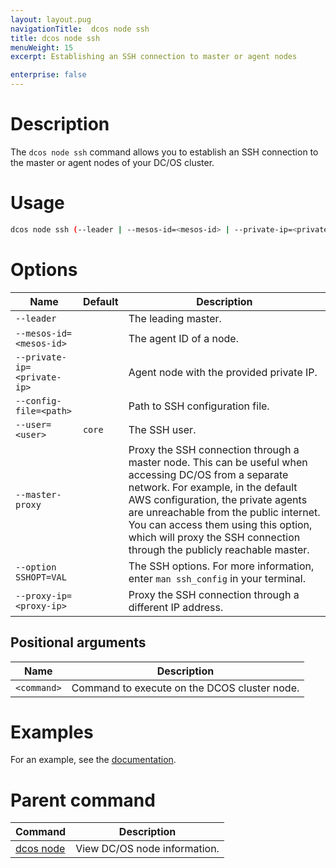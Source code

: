 ```yaml
---
layout: layout.pug
navigationTitle:  dcos node ssh
title: dcos node ssh
menuWeight: 15
excerpt: Establishing an SSH connection to master or agent nodes

enterprise: false
---
```



# Description
The `dcos node ssh` command allows you to establish an SSH connection to the master or agent nodes of your DC/OS cluster.

# Usage

```bash
dcos node ssh (--leader | --mesos-id=<mesos-id> | --private-ip=<private-ip>) [--config-file=<path>]  [--user=<user>]  [--master-proxy]  [--option SSHOPT=VAL ...]  [--proxy-ip=<proxy-ip>]  [<command>]
```

# Options

| Name | Default | Description |
|---------|-------------|-------------|
| `--leader`   |             |  The leading master. |
| `--mesos-id=<mesos-id>`   |             | The agent ID of a node. |
| `--private-ip=<private-ip>` |  |  Agent node with the provided private IP. |
| `--config-file=<path>`   |             | Path to SSH configuration file. |
| `--user=<user>`   |   `core`   | The SSH user. |
| `--master-proxy`   |             | Proxy the SSH connection through a master node. This can be useful when accessing DC/OS from a separate network. For example, in the default AWS configuration, the private agents are unreachable from the public internet. You can access them using this option, which will proxy the SSH connection through the publicly reachable master. |
| `--option SSHOPT=VAL`   |             | The SSH options. For more information, enter `man ssh_config` in your terminal. |
| `--proxy-ip=<proxy-ip>`  |  | Proxy the SSH connection through a different IP address.  |


## Positional arguments

| Name |  Description |
|---------|-------------|
| `<command>`   | Command to execute on the DCOS cluster node. |


# Examples

For an example, see the [documentation](/mesosphere/dcos/1.12/administering-clusters/sshcluster/).

# Parent command

| Command | Description |
|---------|-------------|
| [dcos node](/mesosphere/dcos/1.12/cli/command-reference/dcos-node/) | View DC/OS node information. |
